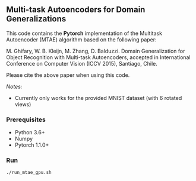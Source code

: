## Multi-task Autoencoders for Domain Generalizations

This code contains the **Pytorch** implementation of the Multitask Autoencoder (MTAE) algorithm based on the following paper:

M. Ghifary, W. B. Kleijn, M. Zhang, D. Balduzzi.
Domain Generalization for Object Recognition with Multi-task Autoencoders,
accepted in International Conference on Computer Vision (ICCV 2015), Santiago, Chile.

Please cite the above paper when using this code.

*Notes:*
+ Currently only works for the provided MNIST dataset (with 6 rotated views)

### Prerequisites
+ Python 3.6+
+ Numpy
+ Pytorch 1.1.0+


### Run
```
./run_mtae_gpu.sh
```
